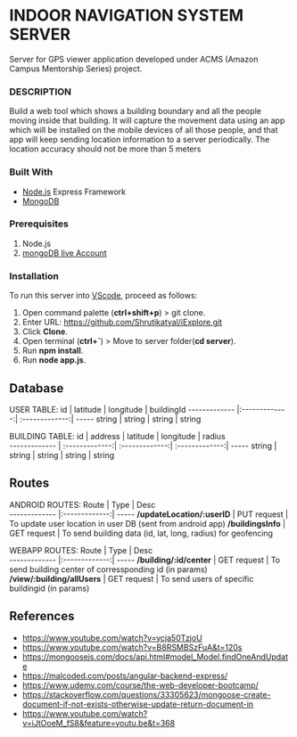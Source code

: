 # INDOOR NAVIGATION SYSTEM SERVER
Server for GPS viewer application developed under ACMS (Amazon Campus Mentorship Series) project.

### DESCRIPTION
Build a web tool which shows a building boundary and all the people moving inside that building. It will capture the movement data using an app which will be installed on the mobile devices of all those people, and that app will keep sending location information to a server periodically. The location accuracy should not be more than 5 meters

### Built With
* [Node.js](https://nodejs.org/en/) Express Framework
* [MongoDB](https://account.mongodb.com/account/login?n=%2Fv2%2F5e8343fb691e4543801d0978&nextHash=%23metrics%2FreplicaSet%2F5e8351951b6cc014eb2fd163%2Fexplorer%2Ftest%2Fposts%2Ffind)

### Prerequisites
1. Node.js
2. [mongoDB live Account](https://account.mongodb.com/account/login?n=%2Fv2%2F5e8343fb691e4543801d0978&nextHash=%23metrics%2FreplicaSet%2F5e8351951b6cc014eb2fd163%2Fexplorer%2Ftest%2Fposts%2Ffind)

### Installation
To run this server into [VScode](https://code.visualstudio.com/), proceed as follows:

1. Open command palette (**ctrl+shift+p**) > git clone.
2. Enter URL: https://github.com/Shrutikatyal/iExplore.git
3. Click **Clone**.
4. Open terminal (**ctrl+`**) > Move to server folder(**cd server**).
5. Run **npm install**.
6. Run **node app.js**.

## Database
USER TABLE:
 id       | latitude          | longitude  | buildingId
 ------------- |:-------------:| :-------------:| -----
 string | string | string | string
 
BUILDING TABLE:
 id        | address  | latitude       | longitude          | radius  
 ------------- | :-------------:| :-------------:| :-------------:| -----
 string | string | string | string | string 
 
## Routes
ANDROID ROUTES:
 Route        | Type          | Desc  
 ------------- |:-------------:| -----
 **/updateLocation/:userID** | PUT request | To update user location in user DB (sent from android app) 
 **/buildingsInfo** | GET request | To send building data (id, lat, long, radius) for geofencing 
 
WEBAPP ROUTES:
 Route        | Type          | Desc  
 ------------- |:-------------:| -----
 **/building/:id/center** | GET request | To send building center of corressponding id (in params)
 **/view/:building/allUsers** | GET request | To send users of specific buildingid (in params)

## References
- https://www.youtube.com/watch?v=ycja50TzjoU  
- https://www.youtube.com/watch?v=B8RSMBSzFuA&t=120s 
- https://mongoosejs.com/docs/api.html#model_Model.findOneAndUpdate 
- https://malcoded.com/posts/angular-backend-express/ 
- https://www.udemy.com/course/the-web-developer-bootcamp/
- https://stackoverflow.com/questions/33305623/mongoose-create-document-if-not-exists-otherwise-update-return-document-in
- https://www.youtube.com/watch?v=iJtOoeM_fS8&feature=youtu.be&t=368
